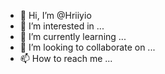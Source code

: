 - 👋 Hi, I’m @Hriiyio
- 👀 I’m interested in ...
- 🌱 I’m currently learning ...
- 💞️ I’m looking to collaborate on ...
- 📫 How to reach me ...

<!---
Hriiyio/Hriiyio is a ✨ special ✨ repository because its `README.md` (this file) appears on your GitHub profile.
You can click the Preview link to take a look at your changes.
--->
